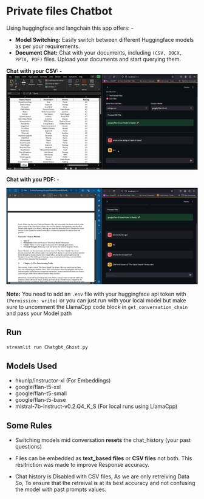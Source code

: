 # Private files Chatbot

Using huggingface and langchain this app offers: -

- **Model Switching:** Easily switch between different Huggingface models as per your requirements.
- **Document Chat:** Chat with your documents, including `(CSV, DOCX, PPTX, PDF)` files. Upload your documents and start querying them.

**Chat with your CSV: -**
![Sample Chat with CSV](Sample_Runs/Chat_with_CSV.jpg)

**Chat with you PDF: -**

![Sample Chat with PDF](Sample_Runs/Chat_with_PDF.png)

**Note:** You need to add an `.env` file with your huggingface api token with `(Permission: write)` or you can just run with your local model but make sure to uncomment the LlamaCpp code block in `get_conversation_chain` and pass your Model path

## Run

```bash
streamlit run Chatgbt_Ghost.py
```

## Models Used

- hkunlp/instructor-xl (For Embeddings)
- google/flan-t5-xxl
- google/flan-t5-small
- google/flan-t5-base
- mistral-7b-instruct-v0.2.Q4_K_S (For local runs using LlamaCpp)

## Some Rules

- Switching models mid conversation **resets** the chat_history (your past questions)

- Files can be embedded as **text_based files** or **CSV files** not both. This resitriction was made to improve Response accuracy.

- Chat history is Disabled with CSV files, As we are only retreiving Data So, To ensure that the retreival is at its best accuracy and not confusing the model with past prompts values.
